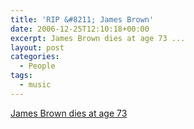 ```yaml
---
title: 'RIP &#8211; James Brown'
date: 2006-12-25T12:10:18+00:00
excerpt: James Brown dies at age 73 ...
layout: post
categories:
  - People
tags:
  - music
---
```

[James Brown dies at age 73](http://www.rollingstone.com/music/news/being-james-brown-rolling-stones-2006-cover-story-20101224)